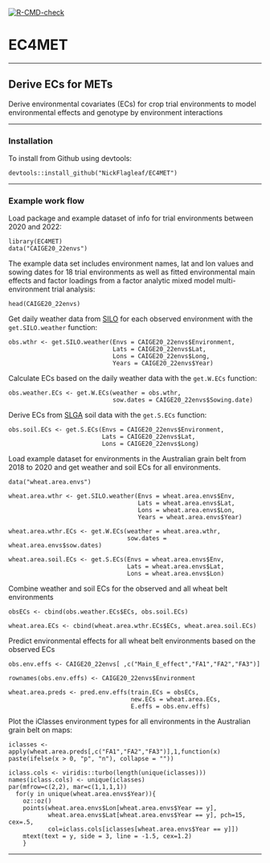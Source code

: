 <!-- badges: start -->
[![R-CMD-check](https://github.com/NickFlagleaf/EC4MET/actions/workflows/R-CMD-check.yaml/badge.svg)](https://github.com/NickFlagleaf/EC4MET/actions/workflows/R-CMD-check.yaml)
<!-- badges: end -->

# EC4MET

***

## Derive ECs for METs 
Derive environmental covariates (ECs) for crop trial environments to model environmental effects and genotype by environment interactions

***

### Installation
To install from Github using devtools:

```
devtools::install_github("NickFlagleaf/EC4MET")
```

***

### Example work flow
Load package and example dataset of info for trial environments between 2020 and 2022:
  ```
library(EC4MET)
data("CAIGE20_22envs")
```

The example data set includes environment names, lat and lon values and sowing dates for 18 trial environments as well as fitted environmental main effects and 
factor loadings from a factor analytic mixed model multi-environment trial analysis:

```
head(CAIGE20_22envs)
```

Get daily weather data from [SILO](https://www.longpaddock.qld.gov.au/silo/) for each observed environment with the `get.SILO.weather` function:
```
obs.wthr <- get.SILO.weather(Envs = CAIGE20_22envs$Environment,
                             Lats = CAIGE20_22envs$Lat,
                             Lons = CAIGE20_22envs$Long,
                             Years = CAIGE20_22envs$Year)
```

Calculate ECs based on the daily weather data with the `get.W.ECs` function:
```
obs.weather.ECs <- get.W.ECs(weather = obs.wthr,
                             sow.dates = CAIGE20_22envs$Sowing.date)
```

Derive ECs from [SLGA](https://www.clw.csiro.au/aclep/soilandlandscapegrid/GetData-R_package.html) soil data with the `get.S.ECs` function:
```
obs.soil.ECs <- get.S.ECs(Envs = CAIGE20_22envs$Environment,
                          Lats = CAIGE20_22envs$Lat,
                          Lons = CAIGE20_22envs$Long)
```

Load example dataset for environments in the Australian grain belt from 2018 to 2020 and get weather and soil ECs for all environments.
```
data("wheat.area.envs")

wheat.area.wthr <- get.SILO.weather(Envs = wheat.area.envs$Env,
                                    Lats = wheat.area.envs$Lat,
                                    Lons = wheat.area.envs$Lon,
                                    Years = wheat.area.envs$Year)
                                  
wheat.area.wthr.ECs <- get.W.ECs(weather = wheat.area.wthr,
                                 sow.dates = wheat.area.envs$sow.dates)

wheat.area.soil.ECs <- get.S.ECs(Envs = wheat.area.envs$Env,
                                 Lats = wheat.area.envs$Lat,
                                 Lons = wheat.area.envs$Lon)

```

Combine weather and soil ECs for the observed and all wheat belt environments 
```
obsECs <- cbind(obs.weather.ECs$ECs, obs.soil.ECs)

wheat.area.ECs <- cbind(wheat.area.wthr.ECs$ECs, wheat.area.soil.ECs)
```


Predict environmental effects for all wheat belt environments based on the observed ECs
```
obs.env.effs <- CAIGE20_22envs[ ,c("Main_E_effect","FA1","FA2","FA3")]

rownames(obs.env.effs) <- CAIGE20_22envs$Environment

wheat.area.preds <- pred.env.effs(train.ECs = obsECs,
                                  new.ECs = wheat.area.ECs,
                                  E.effs = obs.env.effs)
```
                                
Plot the iClasses environment types for all environments in the Australian grain belt on maps:
```
iclasses <- apply(wheat.area.preds[,c("FA1","FA2","FA3")],1,function(x) paste(ifelse(x > 0, "p", "n"), collapse = ""))

iclass.cols <- viridis::turbo(length(unique(iclasses)))
names(iclass.cols) <- unique(iclasses)
par(mfrow=c(2,2), mar=c(1,1,1,1))
  for(y in unique(wheat.area.envs$Year)){
    oz::oz()
    points(wheat.area.envs$Lon[wheat.area.envs$Year == y],
           wheat.area.envs$Lat[wheat.area.envs$Year == y], pch=15, cex=.5,
           col=iclass.cols[iclasses[wheat.area.envs$Year == y]])
    mtext(text = y, side = 3, line = -1.5, cex=1.2)
    }
```

***